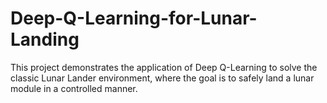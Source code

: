 # Deep-Q-Learning-for-Lunar-Landing
This project demonstrates the application of Deep Q-Learning to solve the classic Lunar Lander environment, where the goal is to safely land a lunar module in a controlled manner.
